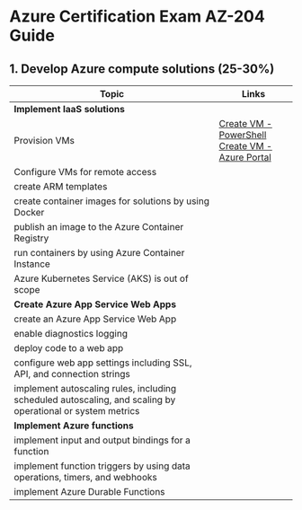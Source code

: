 # Azure Certification Exam AZ-204 Guide

## 1. Develop Azure compute solutions (25-30%)

| Topic | Links |
| ---- | ----------- |
| <b>Implement IaaS solutions</b> |
| Provision VMs | [Create VM - PowerShell](https://docs.microsoft.com/en-us/azure/virtual-machines/windows/quick-create-powershell]) <br> [Create VM - Azure Portal](https://docs.microsoft.com/en-us/azure/virtual-machines/windows/quick-create-portal])|
| Configure VMs for remote access | |
|create ARM templates||
|create container images for solutions by using Docker||
|publish an image to the Azure Container Registry||
|run containers by using Azure Container Instance||
|Azure Kubernetes Service (AKS) is out of scope||
|<b>Create Azure App Service Web Apps</b>||
|create an Azure App Service Web App||
|enable diagnostics logging||
|deploy code to a web app||
|configure web app settings including SSL, API, and connection strings||
|implement autoscaling rules, including scheduled autoscaling, and scaling by operational or system metrics||
|<b>Implement Azure functions</b>||
|implement input and output bindings for a function||
|implement function triggers by using data operations, timers, and webhooks||
|implement Azure Durable Functions||
